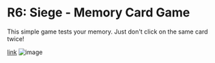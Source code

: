# R6: Siege - Memory Card Game

This simple game tests your memory. Just don't click on the same card twice!

[link](https://memory-card-8bg.pages.dev/)
![image](https://github.com/Maxnikit/memory-card/assets/42117027/677b106a-8b1c-495f-8ac4-af317bccb47d)
